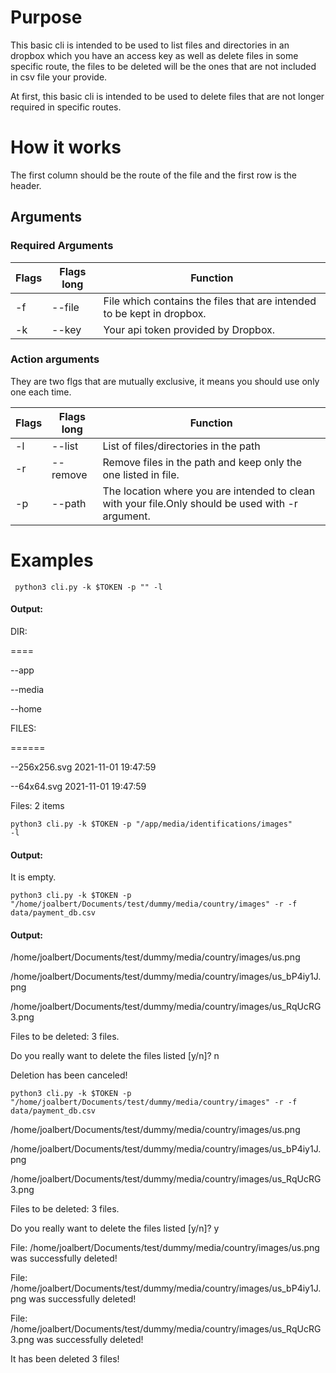 <h1>Purpose</h1>
<p>
This basic cli is intended to be used to list files and directories in an dropbox which you have an access key as well as delete files in some specific route, the files to be deleted will be the ones 
that are not included in csv file your provide.
</p>
<p>
At first, this basic cli is intended to be used to delete files that are not longer required in specific routes.
</p>

<h1>How it works</h1>
<p>
The first column should be the route of the file and the first row is the header.
</p>
<h2>Arguments</h2>
<p>
<h3>Required Arguments</h3> 
</p> 
<table>
<thead>
<th>Flags</th>
<th>Flags long</th>
<th>Function</th>
</thead>
<tr>
<td>-f</td>
<td>--file</td>
<td>File which contains the files that are intended to be kept in dropbox.</td>
</tr>
<tr>
<td>-k</td>
<td>--key</td>
<td>Your api token provided by Dropbox.</td>
</tr>
</table>
<h3>Action arguments</h3>   
They are two flgs that are mutually exclusive, it means you should use only one each time. 

<table>
<thead>
<th>Flags</th>
<th>Flags long</th>
<th>Function</th>
</thead>
<tr>
<td>-l</td>
<td>--list</td>
<td>List of files/directories in the path</td>
</tr>
<tr>
<td>-r</td>
<td>--remove</td>
<td>Remove files in the path and keep only the one listed in file.</td>
</tr>
<tr>
<td>-p</td>
<td>--path</td>
<td>The location where you are intended to clean with your file.Only should be used with -r argument.
</td>
</tr>
</table>
 
<h1>Examples</h1>
<code> python3 cli.py -k $TOKEN -p "" -l </code>
<h4>Output:</h4>
<p>DIR:</p>
<p>====</p>
<p>--app</p>
<p>--media</p>
<p>--home</p>
<p>FILES:</p>
<p>======</p>
<p>--256x256.svg 2021-11-01 19:47:59</p>
<p>--64x64.svg 2021-11-01 19:47:59</p>
<p>Files: 2 items</p>

<code>python3 cli.py -k $TOKEN -p "/app/media/identifications/images" -l</code>
<h4>Output:</h4>
<p>It is empty.</p>

<code>python3 cli.py -k $TOKEN -p "/home/joalbert/Documents/test/dummy/media/country/images" -r -f data/payment_db.csv</code>
<h4>Output:</h4>
<p>/home/joalbert/Documents/test/dummy/media/country/images/us.png</p>
<p>/home/joalbert/Documents/test/dummy/media/country/images/us_bP4iy1J.png</p>
<p>/home/joalbert/Documents/test/dummy/media/country/images/us_RqUcRG3.png</p>
<p>Files to be deleted: 3 files.</p>
<p>Do you really want to delete the files listed [y/n]?
n</p>
<p>Deletion has been canceled!</p>

<code>python3 cli.py -k $TOKEN -p "/home/joalbert/Documents/test/dummy/media/country/images" -r -f data/payment_db.csv</code>
<p>/home/joalbert/Documents/test/dummy/media/country/images/us.png</p>
<p>/home/joalbert/Documents/test/dummy/media/country/images/us_bP4iy1J.png</p>
<p>/home/joalbert/Documents/test/dummy/media/country/images/us_RqUcRG3.png</p>
<p>Files to be deleted: 3 files.</p>
<p>Do you really want to delete the files listed [y/n]?
y</p>
<p>File: /home/joalbert/Documents/test/dummy/media/country/images/us.png was successfully deleted!</p>
<p>File: /home/joalbert/Documents/test/dummy/media/country/images/us_bP4iy1J.png was successfully deleted!</p>
<p>File: /home/joalbert/Documents/test/dummy/media/country/images/us_RqUcRG3.png was successfully deleted!</p>
<p>It has been deleted 3 files!</p>

